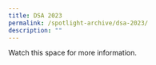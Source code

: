 ```yaml
---
title: DSA 2023
permalink: /spotlight-archive/dsa-2023/
description: ""
---
```

Watch this space for more information.